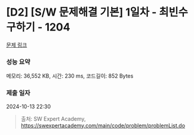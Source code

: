 # [D2] [S/W 문제해결 기본] 1일차 - 최빈수 구하기 - 1204 

[문제 링크](https://swexpertacademy.com/main/code/problem/problemDetail.do?contestProbId=AV13zo1KAAACFAYh) 

### 성능 요약

메모리: 36,552 KB, 시간: 230 ms, 코드길이: 852 Bytes

### 제출 일자

2024-10-13 22:30



> 출처: SW Expert Academy, https://swexpertacademy.com/main/code/problem/problemList.do